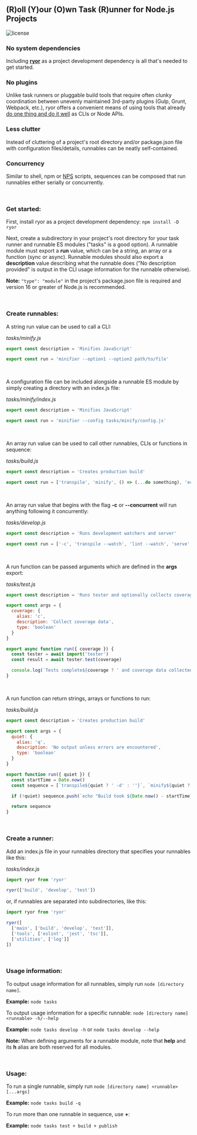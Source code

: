 ## (R)oll (Y)our (O)wn Task (R)unner for Node.js Projects

![license](https://img.shields.io/badge/License-MIT-green.svg)

### No system dependencies

Including **[ryor](https://www.npmjs.com/package/ryor)** as a project development dependency is all that's needed to get started.

### No plugins

Unlike task runners or pluggable build tools that require often clunky coordination between unevenly maintained 3rd-party plugins (Gulp, Grunt, Webpack, etc.), ryor offers a convenient means of using tools that already [do one thing and do it well](https://en.wikipedia.org/wiki/Unix_philosophy) as CLIs or Node APIs.

### Less clutter

Instead of cluttering of a project's root directory and/or package.json file with configuration files/details, runnables can be neatly self-contained.

### Concurrency

Similar to shell, npm or [NPS](https://www.npmjs.com/package/nps) scripts, sequences can be composed that run runnables either serially or concurrently.

<br />

### Get started:

First, install ryor as a project development dependency: `npm install -D ryor`

Next, create a subdirectory in your project's root directory for your task runner and runnable ES modules ("tasks" is a good option). A runnable module must export a **run** value, which can be a string, an array or a function (sync or async). Runnable modules should also export a **description** value describing what the runnable does ("No description provided" is output in the CLI usage information for the runnable otherwise).

**Note:** `"type": "module"` in the project's package.json file is required and version 16 or greater of Node.js is recommended.

<br />

### Create runnables:

A string run value can be used to call a CLI:

_tasks/minify.js_

```js
export const description = 'Minifies JavaScript'

export const run = 'minifier --option1 --option2 path/to/file'
```

<br />

A configuration file can be included alongside a runnable ES module by simply creating a directory with an index.js file:

_tasks/minify/index.js_

```js
export const description = 'Minifies JavaScript'

export const run = 'minifier --config tasks/minify/config.js'
```

<br />

An array run value can be used to call other runnables, CLIs or functions in sequence:

_tasks/build.js_

```js
export const description = 'Creates production build'

export const run = ['transpile', 'minify', () => (...do something), 'echo "Done."',]
```

<br />

An array run value that begins with the flag **-c** or **--concurrent** will run anything following it concurrently:

_tasks/develop.js_

```js
export const description = 'Runs development watchers and server'

export const run = ['-c', 'transpile --watch', 'lint --watch', 'serve', () => (...start some process for development)]
```

<br />

A run function can be passed arguments which are defined in the **args** export:

_tasks/test.js_

```js
export const description = 'Runs tester and optionally collects coverage information'

export const args = {
  coverage: {
    alias: 'c',
    description: 'Collect coverage data',
    type: 'boolean'
  }
}

export async function run({ coverage }) {
  const tester = await import('tester')
  const result = await tester.test(coverage)

  console.log(`Tests complete${coverage ? ' and coverage data collected' : ''}`)
}
```

<br />

A run function can return strings, arrays or functions to run:

_tasks/build.js_

```js
export const description = 'Creates production build'

export const args = {
  quiet: {
    alias: 'q',
    description: 'No output unless errors are encountered',
    type: 'boolean'
  }
}

export function run({ quiet }) {
  const startTime = Date.now()
  const sequence = [`transpile${quiet ? ' -d' : ''}`, `minify${quiet ? ' -d' : ''}`]

  if (!quiet) sequence.push(`echo "Build took ${Date.now() - startTime}ms."`)

  return sequence
}
```

<br />

### Create a runner:

Add an index.js file in your runnables directory that specifies your runnables like this:

_tasks/index.js_

```js
import ryor from 'ryor'

ryor(['build', 'develop', 'test'])
```

or, if runnables are separated into subdirectories, like this:

```js
import ryor from 'ryor'

ryor([
  ['main', ['build', 'develop', 'test']],
  ['tools', ['eslint', 'jest', 'tsc']],
  ['utilities', ['log']]
])
```

<br />

### Usage information:

To output usage information for all runnables, simply run `node [directory name]`.

**Example:** `node tasks`

To output usage information for a specific runnable: `node [directory name] <runnable> -h/--help`

**Example:** `node tasks develop -h` or `node tasks develop --help`

**Note:** When defining arguments for a runnable module, note that **help** and its **h** alias are both reserved for all modules.

<br />

### Usage:

To run a single runnable, simply run `node [directory name] <runnable> [...args]`

**Example:** `node tasks build -q`

To run more than one runnable in sequence, use **+**:

**Example:** `node tasks test + build + publish`
